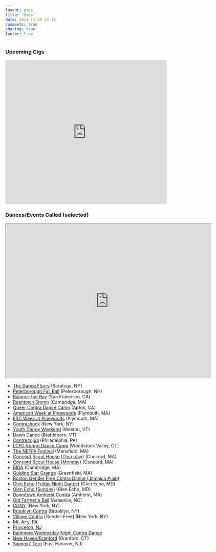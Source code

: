 ```yaml
---
layout: page
title: "Gigs"
date: 2014-11-19 22:12
comments: true
sharing: true
footer: true
---
```

<h3 class="horizline">Upcoming Gigs</h3>

<iframe src="https://www.google.com/calendar/embed?showTitle=0&amp;showPrint=0&amp;showCalendars=0&amp;showTz=0&amp;mode=AGENDA&amp;height=450&amp;wkst=1&amp;bgcolor=%23FFFFFF&amp;src=ujcjbnqd00sm2krhbn2b8vg14k%40group.calendar.google.com&amp;color=%23182C57&amp;ctz=America%2FNew_York" style=" border-width:0 " width="100%" height="450" frameborder="0" scrolling="no"></iframe>

<a id="past"></a>
<h3 class="horizline">Dances/Events Called (selected)</h3>

<div id="gig-map">
	<iframe id="gig-map" src="https://www.google.com/maps/d/embed?mid=174DgP6W9ZGZxKcfwjEu8MfE9Vdd014c&hl=en&ehbc=2E312F" width="640" height="480"></iframe>
</div>

<div id="gig-history">
	<ul>
	  <li><a href="//www.flurryfestival.org/" target="_blank">The Dance Flurry</a> (Saratoga, NY)</li>
	  <li><a href="//www.monadnockfolk.org/" target="_blank">Peterborough Fall Ball</a> (Peterborough, NH)</li>
	  <li><a href="//bacds.org/camps/btb" target="_blank">Balance the Bay</a> (San Francisco, CA)</li>
	  <li><a href="//www.beantownstomp.com/" target="_blank">Beantown Stomp</a> (Cambridge, MA)</li>
	  <li><a href="//www.queercontradance.org/queercamp.html" target="_blank">Queer Contra Dance Camp</a> (Aptos, CA)</li>
	  <li><a href="//camp.cdss.org/camp-weeks/american-dance-music-week-2/" target="_blank">American Week at Pinewoods</a> (Plymouth, MA)</li>
	  <li><a href="//www.facebook.com/ESCPinewoods/" target="_blank">ESC Week at Pinewoods</a> (Plymouth, MA)</li>
	  <li><a href="//contrashock.org/" target="_blank">Contrashock</a> (New York, NY)</li>
	  <li><a href="//youthdanceweekend.org" target="_blank">Youth Dance Weekend</a> (Weston, VT)</li>
	  <li><a href="//dawndance.org/" target="_blank">Dawn Dance</a> (Brattleboro, VT)</li>
	  <li><a href="//www.thursdaycontra.com/contracopia/" target="_blank">Contracopia</a> (Philadelphia, PA)</li>
	  <li><a href="//www.lcfd.org/lcfd/" target="_blank">LCFD Spring Dance Camp</a> (Woodstock Valley, CT)</li>
	  <li><a href="//www.neffa.org/What_is_Festival.html" target="_blank">The NEFFA Festival</a> (Mansfield, MA)</li>
	  <li><a href="//www.neffa.org/Thurs.html" target="_blank">Concord Scout House (Thursday)</a> (Concord, MA)</li>
	  <li><a href="//mondaycontras.com/" target="_blank">Concord Scout House (Monday)</a> (Concord, MA)</li>
	  <li><a href="//bidadance.org/" target="_blank">BIDA</a> (Cambridge, MA)</li>
	  <li><a href="//www.guidingstargrange.org/events.html" target="_blank">Guiding Star Grange</a> (Greenfield, MA)</li>
	  <li><a href="//lcfd.org/jp/" target="_blank">Boston Gender Free Contra Dance (Jamaica Plain)</a></li>
	  <li><a href="//fridaynightdance.org/" target="_blank">Glen Echo (Friday Night Dance)</a> (Glen Echo, MD)</li>
	  <li><a href="//fsgw.org/myorgnet/public.php?Org=fsgw&ProgramID=5&NoTitle=1" target="_blank">Glen Echo (Sunday)</a> (Glen Echo, MD)</li>
	  <li><a href="//amherstcontra.org/Amherst_Contradance/Home.html" target="_blank">Downtown Amherst Contra</a> (Amherst, MA)</li>
	  <li><a href="//oldfarmersball.com/" target="_blank">Old Farmer's Ball</a> (Asheville, NC)</li>
	<li><a href="//cdny.org/" target="_blank">CDNY</a> (New York, NY)</li>
	  <li><a href="//brooklyncontra.wordpress.com/" target="_blank">Brooklyn Contra</a> (Brooklyn, NY)</li>
	  <li><a href="//www.villagecontra.org/" target="_blank">Village Contra</a> [Gender-Free] (New York, NY)</li>
	  <li><a href="//www.thursdaycontra.com/" target="_blank">Mt. Airy, PA</a></li>
	  <li><a href="//princetoncountrydancers.org/" target="_blank">Princeton, NJ</a></li>
	  <li><a href="//www.bfms.org/squarecontra.php" target="_blank">Baltimore Wednesday Night Contra Dance</a></li>
	  <li><a href="//www.ctcontra.com/nhcd/" target="_blank">New Haven/Branford</a> (Branford, CT)</li>
	  <li><a href="//folkproject.org/swtern/swtern.shtml" target="_blank">Swingin' Tern</a> (East Hanover, NJ)</li>
	</ul>
</div>
